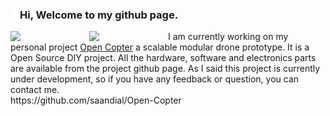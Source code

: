 ### <img align="left" src="img/github-mark-white.png" width="3%">Hi, Welcome to my github page. 
<img align="left" src="https://github.com/saandial/Open-Copter/blob/main/src/images/opencopter.png" width="25%">
<img align="left" src="https://github.com/saandial/Open-Copter/blob/main/src/images/remote.png" width="25%">  
I am currently working on my personal project <a href="https://saandial.github.io/opencopter" target="_blank">Open Copter</a> a scalable modular drone prototype. It is a Open Source DIY project.
All the hardware, software and electronics parts are available from the project github page. As I said this project is currently under development, so if you have any feedback or question, you can contact me.<br>
https://github.com/saandial/Open-Copter


